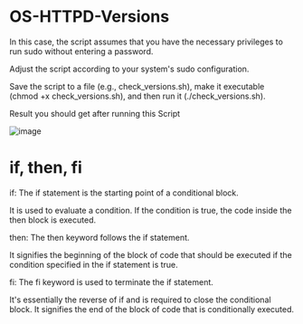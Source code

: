 # OS-HTTPD-Versions

In this case, the script assumes that you have the necessary privileges to run sudo without entering a password. 

Adjust the script according to your system's sudo configuration.

Save the script to a file (e.g., check_versions.sh), make it executable (chmod +x check_versions.sh), and then run it (./check_versions.sh).

Result you should get after running this Script 

![image](https://github.com/joshking1/OS-HTTPD-Versions/assets/88409463/b6f15eeb-ec5c-4db2-89d8-7e769e9fca1f)

# if, then, fi 

if: The if statement is the starting point of a conditional block. 

It is used to evaluate a condition. If the condition is true, the code inside the then block is executed.

then: The then keyword follows the if statement. 

It signifies the beginning of the block of code that should be executed if the condition specified in the if statement is true.

fi: The fi keyword is used to terminate the if statement. 

It's essentially the reverse of if and is required to close the conditional block. It signifies the end of the block of code that is conditionally executed.

